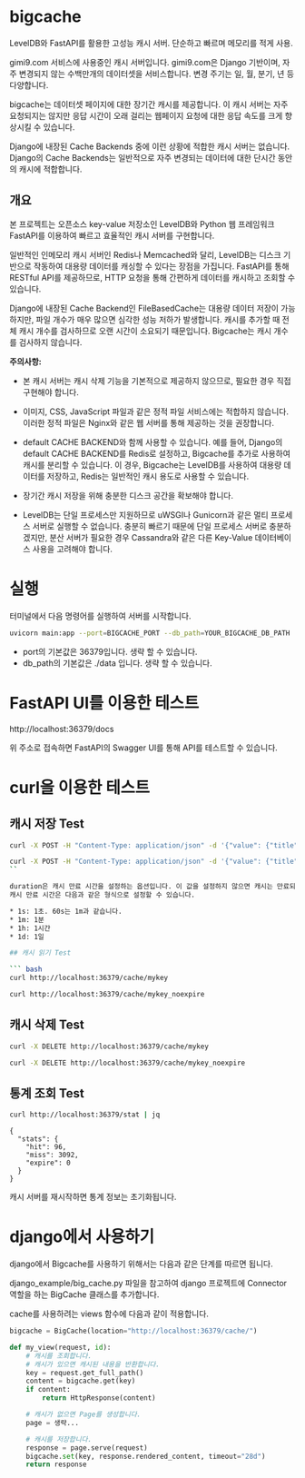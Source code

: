 # bigcache

LevelDB와 FastAPI를 활용한 고성능 캐시 서버. 단순하고 빠르며 메모리를 적게 사용.

gimi9.com 서비스에 사용중인 캐시 서버입니다. gimi9.com은 Django 기반이며, 자주 변경되지 않는 수백만개의 데이터셋을 서비스합니다. 변경 주기는 일, 월, 분기, 년 등 다양합니다.

bigcache는 데이터셋 페이지에 대한 장기간 캐시를 제공합니다.
이 캐시 서버는 자주 요청되지는 않지만 응답 시간이 오래 걸리는 웹페이지 요청에 대한 응답 속도를 크게 향상시킬 수 있습니다.

Django에 내장된 Cache Backends 중에 이런 상황에 적합한 캐시 서버는 없습니다. Django의 Cache Backends는 일반적으로 자주 변경되는 데이터에 대한 단시간 동안의 캐시에 적합합니다.

## 개요

본 프로젝트는 오픈소스 key-value 저장소인 LevelDB와 Python 웹 프레임워크 FastAPI를 이용하여 빠르고 효율적인 캐시 서버를 구현합니다.

일반적인 인메모리 캐시 서버인 Redis나 Memcached와 달리, LevelDB는 디스크 기반으로 작동하여 대용량 데이터를 캐싱할 수 있다는 장점을 가집니다. FastAPI를 통해 RESTful API를 제공하므로, HTTP 요청을 통해 간편하게 데이터를 캐시하고 조회할 수 있습니다.

Django에 내장된 Cache Backend인 FileBasedCache는 대용량 데이터 저장이 가능하지만, 파일 개수가 매우 많으면 심각한 성능 저하가 발생합니다. 캐시를 추가할 때 전체 캐시 개수를 검사하므로 오랜 시간이 소요되기 때문입니다. Bigcache는 캐시 개수를 검사하지 않습니다.

**주의사항:**

* 본 캐시 서버는 캐시 삭제 기능을 기본적으로 제공하지 않으므로, 필요한 경우 직접 구현해야 합니다.

* 이미지, CSS, JavaScript 파일과 같은 정적 파일 서비스에는 적합하지 않습니다. 이러한 정적 파일은 Nginx와 같은 웹 서버를 통해 제공하는 것을 권장합니다.

* default CACHE BACKEND와 함께 사용할 수 있습니다. 
  예를 들어, Django의 default CACHE BACKEND를 Redis로 설정하고, Bigcache를 추가로 사용하여 캐시를 분리할 수 있습니다. 이 경우, Bigcache는 LevelDB를 사용하여 대용량 데이터를 저장하고, Redis는 일반적인 캐시 용도로 사용할 수 있습니다.

* 장기간 캐시 저장을 위해 충분한 디스크 공간을 확보해야 합니다.

* LevelDB는 단일 프로세스만 지원하므로 uWSGI나 Gunicorn과 같은 멀티 프로세스 서버로 실행할 수 없습니다. 충분히 빠르기 때문에 단일 프로세스 서버로 충분하겠지만, 분산 서버가 필요한 경우 Cassandra와 같은 다른 Key-Value 데이터베이스 사용을 고려해야 합니다.


# 실행

터미널에서 다음 명령어를 실행하여 서버를 시작합니다.

``` bash
uvicorn main:app --port=BIGCACHE_PORT --db_path=YOUR_BIGCACHE_DB_PATH
```

* port의 기본값은 36379입니다. 생략 할 수 있습니다.
* db_path의 기본값은 ./data 입니다. 생략 할 수 있습니다.

# FastAPI UI를 이용한 테스트

http://localhost:36379/docs

위 주소로 접속하면 FastAPI의 Swagger UI를 통해 API를 테스트할 수 있습니다.

# curl을 이용한 테스트

## 캐시 저장 Test

``` bash
curl -X POST -H "Content-Type: application/json" -d '{"value": {"title": "example data", "notes": "example notes"}, "duration": "1m"}' http://localhost:36379/cache/mykey

curl -X POST -H "Content-Type: application/json" -d '{"value": {"title": "example data", "notes": "example notes"}}' http://localhost:36379/cache/mykey_noexpire
``

duration은 캐시 만료 시간을 설정하는 옵션입니다. 이 값을 설정하지 않으면 캐시는 만료되지 않습니다.
캐시 만료 시간은 다음과 같은 형식으로 설정할 수 있습니다.

* 1s: 1초. 60s는 1m과 같습니다.
* 1m: 1분
* 1h: 1시간
* 1d: 1일

## 캐시 읽기 Test

``` bash
curl http://localhost:36379/cache/mykey

curl http://localhost:36379/cache/mykey_noexpire
```

## 캐시 삭제 Test

``` bash
curl -X DELETE http://localhost:36379/cache/mykey

curl -X DELETE http://localhost:36379/cache/mykey_noexpire
```

## 통계 조회 Test

``` bash
curl http://localhost:36379/stat | jq
```

```
{
  "stats": {
    "hit": 96,
    "miss": 3092,
    "expire": 0
  }
}
```

캐시 서버를 재시작하면 통계 정보는 초기화됩니다.

# django에서 사용하기

django에서 Bigcache를 사용하기 위해서는 다음과 같은 단계를 따르면 됩니다.

django_example/big_cache.py 파일을 참고하여 django 프로젝트에 Connector 역할을 하는 BigCache 클래스를 추가합니다.

cache를 사용하려는 views 함수에 다음과 같이 적용합니다.

``` python
bigcache = BigCache(location="http://localhost:36379/cache/")

def my_view(request, id):
    # 캐시를 조회합니다.
    # 캐시가 있으면 캐시된 내용을 반환합니다.
    key = request.get_full_path()
    content = bigcache.get(key)
    if content:
        return HttpResponse(content)

    # 캐시가 없으면 Page를 생성합니다.
    page = 생략...

    # 캐시를 저장합니다.
    response = page.serve(request)
    bigcache.set(key, response.rendered_content, timeout="28d")
    return response

```
